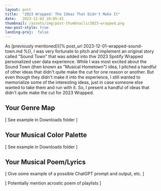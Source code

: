 ```yaml
---
layout: post
title:  "2023 Wrapped: The Ideas That Didn't Make It"
date:   2023-12-02 10:05:41
thumbnail: /assets/img/post-thumbnails/2023-wrapped.png
new-post-style: true
landing-proj:  false
---
```


As [previously mentioned]({% post_url 2023-12-01-wrapped-sound-town.md %}), I was very fortunate to pitch and implement an original story called "Sound Town" that was added into thw 2023 Spotify Wrapped personalized user data experience. While I was most excited about the Sound Town (then known as "Musical Hometown") idea, I pitched a handful of other ideas that didn't quite make the cut for one reason or another. But even though they didn't make it into the experience, I still wanted to memorialize some of the interesting ideas, just in case someone else wanted to take them and run with it. So, I present a handful of ideas that didn't quite make the cut for 2023 Wrapped.

## Your Genre Map

[ See example in Downloads folder ]

## Your Musical Color Palette

[ See example in Downloads folder ]

## Your Musical Poem/Lyrics

[ Give some example of a possible ChatGPT prompt and output, etc. ]

[ Potentially mention acrostic poem of playlists ]

